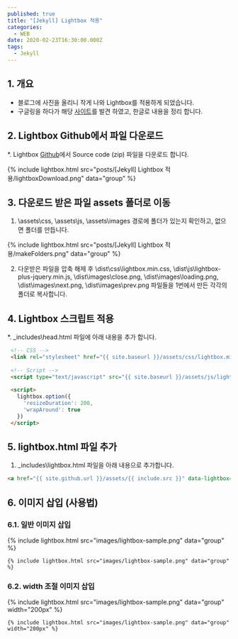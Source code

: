 ```yaml
---
published: true
title: "[Jekyll] Lightbox 적용"
categories:
  - WEB
date: 2020-02-23T16:30:00.000Z
tags:
  - Jekyll
---
```


## 1. 개요
 * 블로그에 사진을 올리니 작게 나와 Lightbox를 적용하게 되었습니다.
 * 구글링을 하다가 해당 [사이트][googling]를 발견 하였고, 한글로 내용을 정리 합니다.
 
## 2. Lightbox Github에서 파일 다운로드
 *. Lightbox [Github]에서 Source code (zip) 파일을 다운로드 합니다.
 
 {% include lightbox.html src="posts/[Jekyll] Lightbox 적용/lightboxDownload.png" data="group" %}

## 3. 다운로드 받은 파일 assets 폴더로 이동
 1. \assets\css, \assets\js, \assets\images 경로에 폴더가 있는지 확인하고, 없으면 폴더를 만듭니다.
 
 {% include lightbox.html src="posts/[Jekyll] Lightbox 적용/makeFolders.png" data="group" %}
 
 2. 다운받은 파일을 압축 해제 후 \dist\css\lightbox.min.css, \dist\js\lightbox-plus-jquery.min.js, \dist\images\close.png, \dist\images\loading.png, \dist\images\next.png, \dist\images\prev.png 파일들을 1번에서 만든 각각의 폴더로 복사합니다.
 
## 4. Lightbox 스크립트 적용
 *. \_includes\head.html 파일에 아래 내용을 추가 합니다.
 
 ``` html
  <!-- CSS -->
  <link rel="stylesheet" href="{{ site.baseurl }}/assets/css/lightbox.min.css">
  
  <!-- Script -->
  <script type="text/javascript" src="{{ site.baseurl }}/assets/js/lightbox-plus-jquery.min.js"></script>
  
  <script>
    lightbox.option({
      'resizeDuration': 200,
      'wrapAround': true
    })
  </script>
 ```

## 5. lightbox.html 파일 추가
 1. \_includes\lightbox.html 파일을 아래 내용으로 추가합니다.
 
 ``` html
 <a href="{{ site.github.url }}/assets/{{ include.src }}" data-lightbox="{{ include.data }}" data-title="{{ include.title }}"><img src="{{ site.github.url }}/assets/{{ include.src }}" alt="{{ include.title }}" width="{{ include.width }}"/></a>
 ```

## 6. 이미지 삽입 (사용법)
 ### 6.1. 일반 이미지 삽입
  {% include lightbox.html src="images/lightbox-sample.png" data="group" %}
  
  ``` liquid
  {% include lightbox.html src="images/lightbox-sample.png" data="group" %}
  ```
 ### 6.2. width 조절 이미지 삽입
  {% include lightbox.html src="images/lightbox-sample.png" data="group" width="200px" %}
  
  ``` liquid
  {% include lightbox.html src="images/lightbox-sample.png" data="group" width="200px" %}
  ```
 
[googling]: <https://blog.aldomann.com/using-lightbox/>
[Github]: <https://github.com/lokesh/lightbox2/releases>